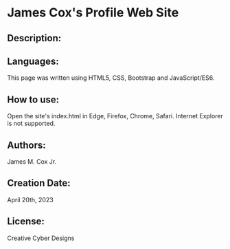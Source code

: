 # James Cox's Profile Web Site
## Description:

## Languages:
This page was written using HTML5, CSS, Bootstrap and JavaScript/ES6.
## How to use:
Open the site's index.html in Edge, Firefox, Chrome, Safari. Internet Explorer is not supported.
## Authors:
James M. Cox Jr.
## Creation Date:
April 20th, 2023
## License:
Creative Cyber Designs